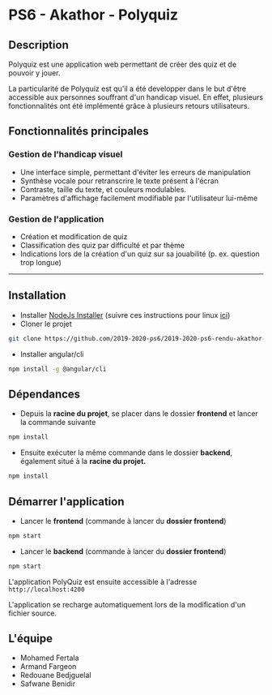 # PS6 - Akathor - Polyquiz

## Description

Polyquiz est une application web permettant de créer des quiz et de pouvoir y jouer.

La particularité de Polyquiz est qu'il a été developper dans le but d'être accessible aux personnes souffrant d'un handicap visuel. En effet, plusieurs fonctionnalités ont été implémenté grâce à plusieurs retours utilisateurs.

## Fonctionnalités principales
### Gestion de l'handicap visuel
- Une interface simple, permettant d'éviter les erreurs de manipulation
- Synthèse vocale pour retranscrire le texte présent à l'écran
- Contraste, taille du texte, et couleurs modulables.
- Paramètres d'affichage facilement modifiable par l'utilisateur lui-même



### Gestion de l'application

- Création et modification de quiz
- Classification des quiz par difficulté et par thème
- Indications lors de la création d'un quiz sur sa jouabilité (p. ex. question trop longue)
---
## Installation
- Installer [NodeJs Installer](https://nodejs.org/en/download/)
(suivre ces instructions pour linux [ici](https://github.com/nodesource/distributions/blob/master/README.md#debinstall))
- Cloner le projet
```bash
git clone https://github.com/2019-2020-ps6/2019-2020-ps6-rendu-akathor-le-retour.git
```
- Installer angular/cli
```bash
npm install -g @angular/cli
```



## Dépendances
- Depuis la **racine du projet**, se placer dans le dossier **frontend** et lancer la commande suivante

```bash
npm install
```

- Ensuite exécuter la même commande dans le dossier **backend**, également situé à la **racine du projet.**
```bash
npm install
```

## Démarrer l'application
- Lancer le **frontend** (commande à lancer du **dossier frontend**)
```bash
npm start
```
- Lancer le **backend** (commande à lancer du **dossier frontend**)
```bash
npm start
```
L'application PolyQuiz est ensuite accessible à l'adresse ``` http://localhost:4200```

L'application se recharge automatiquement lors de la modification d'un fichier source.
## L'équipe
- Mohamed Fertala
- Armand Fargeon
- Redouane Bedjguelal
- Safwane Benidir

